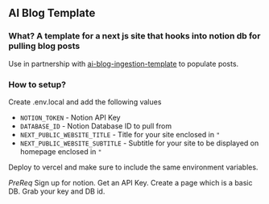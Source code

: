 ## AI Blog Template

### What? A template for a next js site that hooks into notion db for pulling blog posts

Use in partnership with [ai-blog-ingestion-template](https://github.com/zsmoore/ai-blog-ingestion-template) to populate posts.
  
### How to setup?

Create .env.local and add the following values
- `NOTION_TOKEN` - Notion API Key
- `DATABASE_ID` - Notion Database ID to pull from
- `NEXT_PUBLIC_WEBSITE_TITLE` - Title for your site enclosed in `"`
- `NEXT_PUBLIC_WEBSITE_SUBTITLE` - Subtitle for your site to be displayed on homepage enclosed in `"`
  
Deploy to vercel and make sure to include the same environment variables.
  
*PreReq* Sign up for notion.  Get an API Key.  Create a page which is a basic DB. Grab your key and DB id.

